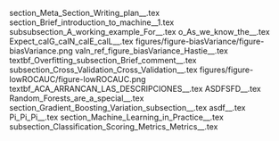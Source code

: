 section_Meta_Section_Writing_plan__.tex
section_Brief_introduction_to_machine__1.tex
subsubsection_A_working_example_For__.tex
o_As_we_know_the__.tex
Expect_calG_calN_calE_calL__.tex
figures/figure-biasVariance/figure-biasVariance.png
vaIn_ref_figure_biasVariance_Hastie__.tex
textbf_Overfitting_subsection_Brief_comment__.tex
subsection_Cross_Validation_Cross_Validation__.tex
figures/figure-lowROCAUC/figure-lowROCAUC.png
textbf_ACA_ARRANCAN_LAS_DESCRIPCIONES__.tex
ASDFSFD__.tex
Random_Forests_are_a_special__.tex
section_Gradient_Boosting_Variation_subsection__.tex
asdf__.tex
Pi_Pi_Pi__.tex
section_Machine_Learning_in_Practice__.tex
subsection_Classification_Scoring_Metrics_Metrics__.tex
